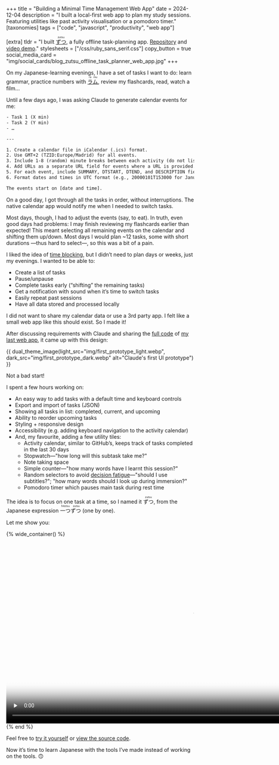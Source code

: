 +++
title = "Building a Minimal Time Management Web App"
date = 2024-12-04
description = "I built a local-first web app to plan my study sessions. Featuring utilities like past activity visualisation or a pomodoro timer."
[taxonomies]
tags = ["code", "javascript", "productivity", "web app"]

[extra]
tldr = "I built [<ruby>ずつ<rt>zutsu</rt></ruby>](https://zutsu.osc.garden), a fully offline task-planning app. [Repository](https://github.com/welpo/zutsu) and [video demo](#demo)."
stylesheets = ["/css/ruby_sans_serif.css"]
copy_button = true
social_media_card = "img/social_cards/blog_zutsu_offline_task_planner_web_app.jpg"
+++

On my Japanese-learning evenings, I have a set of tasks I want to do: learn grammar, practice numbers with [<ruby>ラ<rt>ra</rt>ム<rt>mu</rt></ruby>](https://ramu.osc.garden/), review my flashcards, read, watch a film…

Until a few days ago, I was asking Claude to generate calendar events for me:

```txt
- Task 1 (X min)
- Task 2 (Y min)
- …

---

1. Create a calendar file in iCalendar (.ics) format.
2. Use GMT+2 (TZID:Europe/Madrid) for all events.
3. Include 1-8 (random) minute breaks between each activity (do not list breaks as separate events).
4. Add URLs as a separate URL field for events where a URL is provided.
5. For each event, include SUMMARY, DTSTART, DTEND, and DESCRIPTION fields. Do not use unnecessary fields like RRULE.
6. Format dates and times in UTC format (e.g., 20000101T153000 for January 1, 2000, 15:30:00).

The events start on [date and time].
```

On a good day, I got through all the tasks in order, without interruptions. The native calendar app would notify me when I needed to switch tasks.

Most days, though, I had to adjust the events (say, to eat). In truth, even good days had problems: I may finish reviewing my flashcards earlier than expected! This meant selecting all remaining events on the calendar and shifting them up/down. Most days I would plan ~12 tasks, some with short durations —thus hard to select—, so this was a bit of a pain.

I liked the idea of [time blocking](https://en.wikipedia.org/wiki/Timeblocking), but I didn’t need to plan days or weeks, just my evenings. I wanted to be able to:

- Create a list of tasks
- Pause/unpause
- Complete tasks early (“shifting” the remaining tasks)
- Get a notification with sound when it’s time to switch tasks
- Easily repeat past sessions
- Have all data stored and processed locally

I did not want to share my calendar data or use a 3rd party app. I felt like a small web app like this should exist. So I made it!

After discussing requirements with Claude and sharing the [full code](https://github.com/welpo/ramu) of [my last web app](@/blog/ramu-japanese-numbers-practice-web-app/index.md), it came up with this design:

{{ dual_theme_image(light_src="img/first_prototype_light.webp", dark_src="img/first_prototype_dark.webp" alt="Claude's first UI prototype") }}

Not a bad start!

I spent a few hours working on:

- An easy way to add tasks with a default time and keyboard controls
- Export and import of tasks (JSON)
- Showing all tasks in list: completed, current, and upcoming
- Ability to reorder upcoming tasks
- Styling + responsive design
- Accessibility (e.g. adding keyboard navigation to the activity calendar)
- And, my favourite, adding a few utility tiles:
  - Activity calendar, similar to GitHub’s, keeps track of tasks completed in the last 30 days
  - Stopwatch—"how long will this subtask take me?"
  - Note taking space
  - Simple counter—"how many words have I learnt this session?"
  - Random selectors to avoid [decision fatigue](https://en.wikipedia.org/wiki/Decision_fatigue)—"should I use subtitles?"; "how many words should I look up during immersion?"
  - Pomodoro timer which pauses main task during rest time

The idea is to focus on one task at a time, so I named it <ruby>ずつ<rt>zutsu</rt></ruby>, from the Japanese expression <ruby>一つずつ<rt>hitotsu zutsu</rt></ruby> (one by one).

Let me show you:

<a id="demo"></a>
{% wide_container() %}
<video controls preload="none" width="1000" poster="img/video_poster.webp" title="zutsu demo" src="https://cdn.jsdelivr.net/gh/welpo/zutsu/assets/ずつ_demo.mov"></video>
{% end %}

Feel free to [try it yourself](https://zutsu.osc.garden) or [view the source code](https://github.com/welpo/zutsu).

Now it’s time to learn Japanese with the tools I’ve made instead of working on the tools. 🙃
